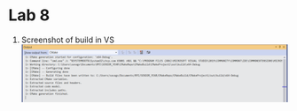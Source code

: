 # Lab 8
1. Screenshot of build in VS
![Screenshot](https://github.com/VictoriaSavage526/Lab08/blob/main/BuildMessage.png)
